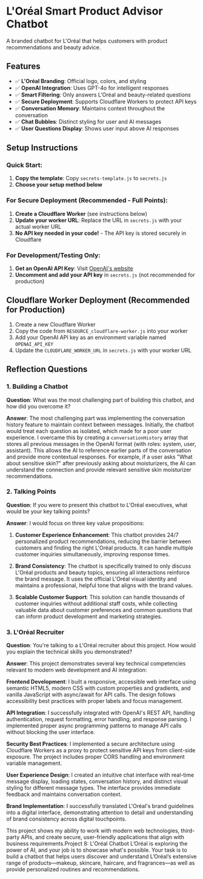 # L'Oréal Smart Product Advisor Chatbot

A branded chatbot for L'Oréal that helps customers with product recommendations and beauty advice.

## Features

- ✅ **L'Oréal Branding**: Official logo, colors, and styling
- ✅ **OpenAI Integration**: Uses GPT-4o for intelligent responses
- ✅ **Smart Filtering**: Only answers L'Oréal and beauty-related questions
- ✅ **Secure Deployment**: Supports Cloudflare Workers to protect API keys
- ✅ **Conversation Memory**: Maintains context throughout the conversation
- ✅ **Chat Bubbles**: Distinct styling for user and AI messages
- ✅ **User Questions Display**: Shows user input above AI responses

## Setup Instructions

### Quick Start:

1. **Copy the template**: Copy `secrets-template.js` to `secrets.js`
2. **Choose your setup method below**

### For Secure Deployment (Recommended - Full Points):

1. **Create a Cloudflare Worker** (see instructions below)
2. **Update your worker URL**: Replace the URL in `secrets.js` with your actual worker URL
3. **No API key needed in your code!** - The API key is stored securely in Cloudflare

### For Development/Testing Only:

1. **Get an OpenAI API Key**: Visit [OpenAI's website](https://platform.openai.com/)
2. **Uncomment and add your API key** in `secrets.js` (not recommended for production)

## Cloudflare Worker Deployment (Recommended for Production)

1. Create a new Cloudflare Worker
2. Copy the code from `RESOURCE_cloudflare-worker.js` into your worker
3. Add your OpenAI API key as an environment variable named `OPENAI_API_KEY`
4. Update the `CLOUDFLARE_WORKER_URL` in `secrets.js` with your worker URL

## Reflection Questions

### 1. Building a Chatbot

**Question**: What was the most challenging part of building this chatbot, and how did you overcome it?

**Answer**: The most challenging part was implementing the conversation history feature to maintain context between messages. Initially, the chatbot would treat each question as isolated, which made for a poor user experience. I overcame this by creating a `conversationHistory` array that stores all previous messages in the OpenAI format (with roles: system, user, assistant). This allows the AI to reference earlier parts of the conversation and provide more contextual responses. For example, if a user asks "What about sensitive skin?" after previously asking about moisturizers, the AI can understand the connection and provide relevant sensitive skin moisturizer recommendations.

### 2. Talking Points

**Question**: If you were to present this chatbot to L'Oréal executives, what would be your key talking points?

**Answer**: I would focus on three key value propositions:

1. **Customer Experience Enhancement**: This chatbot provides 24/7 personalized product recommendations, reducing the barrier between customers and finding the right L'Oréal products. It can handle multiple customer inquiries simultaneously, improving response times.

2. **Brand Consistency**: The chatbot is specifically trained to only discuss L'Oréal products and beauty topics, ensuring all interactions reinforce the brand message. It uses the official L'Oréal visual identity and maintains a professional, helpful tone that aligns with the brand values.

3. **Scalable Customer Support**: This solution can handle thousands of customer inquiries without additional staff costs, while collecting valuable data about customer preferences and common questions that can inform product development and marketing strategies.

### 3. L'Oréal Recruiter

**Question**: You're talking to a L'Oréal recruiter about this project. How would you explain the technical skills you demonstrated?

**Answer**: This project demonstrates several key technical competencies relevant to modern web development and AI integration:

**Frontend Development**: I built a responsive, accessible web interface using semantic HTML5, modern CSS with custom properties and gradients, and vanilla JavaScript with async/await for API calls. The design follows accessibility best practices with proper labels and focus management.

**API Integration**: I successfully integrated with OpenAI's REST API, handling authentication, request formatting, error handling, and response parsing. I implemented proper async programming patterns to manage API calls without blocking the user interface.

**Security Best Practices**: I implemented a secure architecture using Cloudflare Workers as a proxy to protect sensitive API keys from client-side exposure. The project includes proper CORS handling and environment variable management.

**User Experience Design**: I created an intuitive chat interface with real-time message display, loading states, conversation history, and distinct visual styling for different message types. The interface provides immediate feedback and maintains conversation context.

**Brand Implementation**: I successfully translated L'Oréal's brand guidelines into a digital interface, demonstrating attention to detail and understanding of brand consistency across digital touchpoints.

This project shows my ability to work with modern web technologies, third-party APIs, and create secure, user-friendly applications that align with business requirements.Project 8: L'Oréal Chatbot
L’Oréal is exploring the power of AI, and your job is to showcase what's possible. Your task is to build a chatbot that helps users discover and understand L’Oréal’s extensive range of products—makeup, skincare, haircare, and fragrances—as well as provide personalized routines and recommendations.
